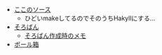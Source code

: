 
 - [ここのソース](https://github.com/yksym/yksym.github.io)
   - ひどいmakeしてるのでそのうちHakyllにする...
 - [そろばん](games/counting/)
   - [そろばん作成時のメモ](games/counting/memo.html)
 - [ボール箱](games/summing/)

